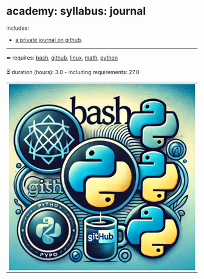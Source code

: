 # academy: syllabus: journal

includes:
- [a private journal on github](https://github.com/kamangir/bluer-journal).

---

⬅️ requires: [bash](./bash.md), [github](./github.md), [linux](./linux.md), [math](./math.md), [python](./python.md)


⏳ duration (hours): 3.0 - including requirements: 27.0

|   |
| --- |
| [![image](https://github.com/kamangir/assets/raw/main/blue-plugin/marquee.png?raw=true)](https://github.com/kamangir/bluer-journal) |
